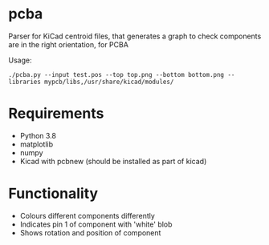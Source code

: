 # pcba

Parser for KiCad centroid files, that generates a graph to check components are in the right orientation, for PCBA

Usage:

```
./pcba.py --input test.pos --top top.png --bottom bottom.png --libraries mypcb/libs,/usr/share/kicad/modules/
```

# Requirements

* Python 3.8
* matplotlib
* numpy
* Kicad with pcbnew (should be installed as part of kicad)

# Functionality 

* Colours different components differently
* Indicates pin 1 of component with 'white' blob
* Shows rotation and position of component
